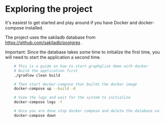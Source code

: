 # Exploring the project

It's easiest to get started and play around if you have Docker and docker-compose installed.

The project uses the sakiladb database from https://github.com/sakiladb/postgres .

Important: Since the database takes some time to initialize the first time, you will need to start the application a second time.

```sh
    # This is a guide on how to start graphqlize demo with docker
    # Build the application first
    ./gradlew clean build

    # Then start docker-compose that builds the docker image
    docker-compose up --build -d

    # View the logs and wait for the system to initialize
    docker-compose logs -f

    # Once you are done stop docker compose and delete the database volumes
    docker-compose down
```